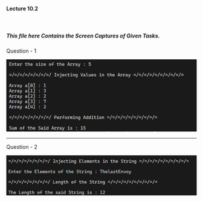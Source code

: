 <h4>Lecture 10.2</h4> <br>
<h5>This file here Contains the Screen Captures of Given Tasks.</h5>


<p>Question - 1</p>
<img src="Screenshots\Q1.png">

<hr>

<p>Question - 2</p>
<img src="Screenshots\Q2.png">